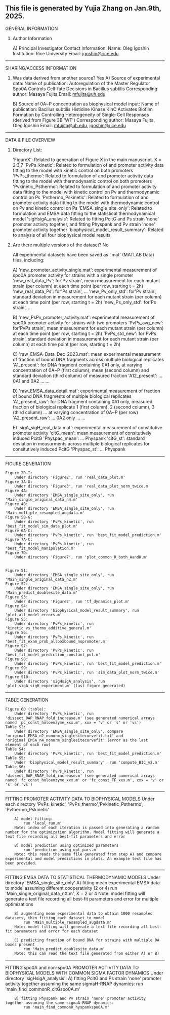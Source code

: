 This file is generated by Yujia Zhang on Jan.9th, 2025. 
-------------------------------------------------------------------------------------------------------------------------------------------------------
GENERAL INFORMATION

1. Author Information

	A) Principal Investigator Contact Information:
		Name: Oleg Igoshin
		Institution: Rice University 
		Email: igoshin@rice.edu

-------------------------------------------------------------------------------------------------------------------------------------------------------
SHARING/ACCESS INFORMATION

1. Was data derived from another source? Yes
	A) Source of experimental data:
		Name of publication: Autoregulation of the Master Regulator Spo0A Controls Cell-fate Decisions in Bacillus subtilis
		Corresponding author: Masaya Fujita
		Email: mfujita@uh.edu

	B) Source of 0A~P concentration as biophysical model input: 
		Name of publication: Bacillus subtilis Histidine Kinase KinC Activates Biofilm Formation by Controlling Heterogeneity of Single-Cell Responses (derived from Figure 3B 'WT')
		Corresponding author: Masaya Fujita, Oleg Igoshin
		Email: mfujita@uh.edu, igoshin@rice.edu

-------------------------------------------------------------------------------------------------------------------------------------------------------
DATA & FILE OVERVIEW

1. Directory List: 

	'FigureX': Related to generation of Figure X in the main manuscript. X = 2:3,7
	'PvPs_kinetic': Related to formulation of and promoter activity data fitting to the model with kinetic control on both promoters
	'PvPs_thermo': Related to formulation of and promoter activity data fitting to the model with thermodynamic control on both promoters
	'Pvkinetic_Psthermo': Related to formulation of and promoter activity data fitting to the model with kinetic control on Pv and thermodynamic control on Ps
	'Pvthermo_Pskinetic': Related to formulation of and promoter activity data fitting to the model with thermodynamic control on Pv and kinetic control on Ps
	'EMSA_single_site_only': Related to formulation and EMSA data fitting to the statistical thermodynamical model
	'sigHsigA_analysis': Related to fitting PcitG and Ps strain 'none' promoter activity together, and fitting Physpank and Pv strain 'none' promoter activity together
	'biophysical_model_result_summary': Related to analysis of all four biophysical model results

2. Are there multiple versions of the dataset? No

	All experimental datasets have been saved as '.mat' (MATLAB Data) files, including:

	A) 'new_promoter_activity_single.mat': experimental measurement of spo0A promoter activity for strains with a single promoter
		'new_real_data_Pv': for'Pv strain', mean measurement for each mutant strain (per column) at each time point (per row, starting t = 2h)
		'new_real_data_Ps': for'Ps strain', ...
		'new_Pv_only_std': for'Pv strain', standard deviation in measurement for each mutant strain (per column) at each time point (per row, starting t = 2h)
		'new_Ps_only_std': for'Ps strain', ...

	B) 'new_PsPv_promoter_activity.mat': experimental measurement of spo0A promoter activity for strains with two promoters
		'PvPs_avg_new': for'PvPs strain', mean measurement for each mutant strain (per column) at each time point (per row, starting t = 2h)
		'PvPs_std_new': for'PvPs strain', standard deviation in measurement for each mutant strain (per column) at each time point (per row, starting t = 2h)

	C) 'raw_EMSA_Data_Dec_2023.mat': mean experimental measurement of fraction of bound DNA fragments across multiple biological replicates
		'A1_present': for DNA fragment containing 0A1 only, at varying concentration of 0A~P (first column), mean (second column) and standard deviation (third column) of measured fraction
		'A12_present': ... 0A1 and 0A2 ...
		...

	D) 'raw_EMSA_data_detail.mat': experimental measurement of fraction of bound DNA fragments of multiple biological replicates
		'A1_present_raw': for DNA fragment containing 0A1 only, measured fraction of biological replicate 1 (first column), 2 (second column), 3 (third column) ... at varying concentration of 0A~P (per row)
		'A2_present_raw': ... 0A2 only ...
		...

	E) 'sigA_sigH_real_data.mat': experimental measurement of constitutive promoter activity
		'citG_mean': mean measurement of consitutively induced PcitG
		'Physpac_mean': ... Physpank
		'citG_st': standard deviation in measurments across multiple biological replicates for consitutively induced PcitG
		'Physpac_st': ... Physpank

-------------------------------------------------------------------------------------------------------------------------------------------------------
FIGURE GENERATION 

	Figure 2D-I:
		Under directory 'Figure2', run 'real_data_plot.m'
	Figure 3A-G:
		Under directory 'Figure3', run 'real_data_plot_norm_twice.m'
	Figure 4A:
		Under directory 'EMSA_single_site_only', run 'Main_single_original_data_n4.m'
	Figure 4B:
		Under directory 'EMSA_single_site_only', run 'Main_multiple_resampled_augdata.m'
	Figure 5B-G:
		Under directory 'PvPs_kinetic', run 'best_fit_model_sim_data_plot.m'
	Figure 6A-C:
		Under directory 'PvPs_kinetic', run 'best_fit_model_prediction.m'
	Figure 7A-C: 
		Under directory 'PvPs_kinetic', run 'best_fit_model_manipulation.m'
	Figure 7D:
		Under directory 'Figure7', run 'plot_common_R_both_AandH.m'


	Figure S1:
		Under directory 'EMSA_single_site_only', run 'Main_single_original_data_n2.m'
	Figure S2:
		Under directory 'EMSA_single_site_only', run 'Main_predict_doublesite_data.m'
	Figure S3:
		Under directory 'Figure2', run 'tf_dynamics_plot.m'
	Figure S4:
		Under directory 'biophysical_model_result_summary', run 'plot_all_model_errors.m' 
	Figure S5:
		Under directory 'PvPs_kinetic', run 'kinetic_vs_thermo_additive_general.m'
	Figure S6:
		Under directory 'PvPs_kinetic', run 'best_fit_exam_prob_allboxbound_nopromoter.m'
	Figure S7:
		Under directory 'PvPs_kinetic', run 'best_fit_model_prediction_constant_pol.m'
	Figure S8:
		Under directory 'PvPs_kinetic', run 'best_fit_model_prediction.m'
	Figure S9:
		Under directory 'PvPs_kinetic', run 'sim_data_plot_norm_twice.m'
	Figure S10:
		Under directory 'sigHsigA_analysis', run 'plot_sigA_sigH_experiment.m' (last figure generated)


-------------------------------------------------------------------------------------------------------------------------------------------------------
TABLE GENERATION 

	Figure 6D (table):
		Under directory 'PvPs_kinetic', run 'dissect_0AP_RNAP_fold_increase.m' (see generated numerical arrays named 'pc_const_holoenzyme_xxx.m', xxx = 'v' or 's' or 'vs')
	Table S2:
		Under directory 'EMSA_single_site_only', compare 'original_EMSA_n2_nonorm_singlesitecurvefit.txt' and 'original_EMSA_n4_nonorm_singlesitecurvefit' (error as the last element of each row)
	Table S4:
		Under directory 'PvPs_kinetic', run 'best_fit_model_prediction.m'
	Table S5:
		Under 'biophysical_model_result_summary', run 'compute_BIC_v2.m'
	Table S6: 
		Under directory 'PvPs_kinetic', run 'dissect_0AP_RNAP_fold_increase.m' (see generated numerical arrays named 'fc_const_holoenzyme_xxx.m' or 'fc_const_TF_xxx.m', xxx = 'v' or 's' or 'vs')

-------------------------------------------------------------------------------------------------------------------------------------------------------
FITTING PROMOTER ACTIVITY DATA TO BIOPHYSICAL MODELS
	Under each directory 'PvPs_kinetic', 'PvPs_thermo','Pvkinetic_Psthermo', 'Pvthermo_Pskinetic'
		
		A) model fitting:
			run 'local_run.m'
		Note: index of each iteration is passed into generating a random number for the optimization algorithm. Model fitting will generate a text file recording all best-fit parameters and error

		B) model prediction using optimized parameters
			run 'prediction_using_opt_pars.m'
		Note: this reads the same file generated from step A) and compare experimental and model predictions in plots. An example text file has been provided.

-------------------------------------------------------------------------------------------------------------------------------------------------------
FITTING EMSA DATA TO STATISTICAL THERMODYNAMIC MODELS
	Under directory 'EMSA_single_site_only'
		A) fitting mean experimental EMSA data to model assuming different cooperativity (2 or 4)
			run 'Main_single_original_data_nX.m', X = 2 or 4 
		Note: model fitting will generate a text file recording all best-fit parameters and error for multiple optimizations
		
		B) augmenting mean experimental data to obtain 1000 resampled datasets, then fitting each dataset to model
			run 'Main_multiple_resampled_augdata.m'
		Note: model fitting will generate a text file recording all best-fit parameters and error for each dataset

		C) predicting fraction of bound DNA for strains with multiple 0A boxes present
			run 'Main_predict_doublesite_data.m'
		Note: this can read the text file generated from either A) or B)

-------------------------------------------------------------------------------------------------------------------------------------------------------
FITTING spo0A and non-spo0A PROMOTER ACTIVITY DATA TO BIOPHYSICAL MODELS WITH COMMON SIGMA FACTOR DYNAMICS
	Under directory 'sigHsigA_analysis':
		A) fitting PcitG and Ps strain 'none' promoter activity together assuming the same sigmaH-RNAP dynamics:
			run 'main_find_commonR_citGspo0A.m'

		B) fitting Physpank and Pv strain 'none' promoter activity together assuming the same sigmaA-RNAP dynamics:
			run 'main_find_commonR_hyspankspo0A.m'


